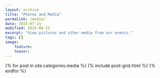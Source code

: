 ```yaml
---
layout: archive
title: "Photos and Media"
permalink: /media/
date: 2015-07-15
modified: 2015-08-21
excerpt: "View pictures and other media from our events."
tags: []
image:
    feature:
    teaser:
---
```


<div class="tiles">
{% for post in site.categories.media %}
  {% include post-grid.html %}
{% endfor %}
</div><!-- /.tiles -->
